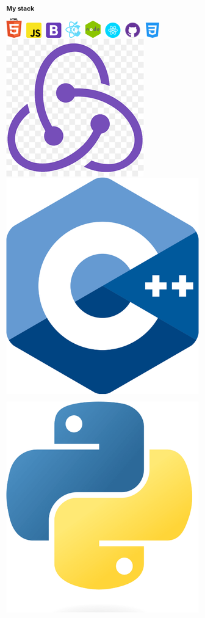 
### My stack

![tool](/img/1.png "tool") &nbsp; ![tool](/img/2.png "tool") &nbsp; ![tool](/img/3.png "tool") &nbsp; ![tool](/img/4.png "tool") &nbsp; ![tool](/img/5.png "tool") &nbsp; ![tool](/img/6.png "tool") &nbsp; ![tool](/img/7.png "tool") &nbsp; ![tool](/img/8.png "tool") &nbsp; ![tool](/img/9.png "tool") &nbsp; ![tool](/img/10.png "tool") &nbsp; ![tool](/img/11.png "tool") &nbsp; 
